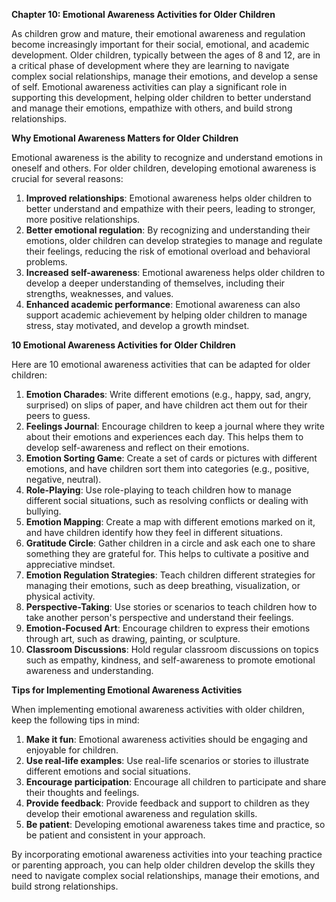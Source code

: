 <p><strong>Chapter 10: Emotional Awareness Activities for Older Children</strong></p>

<p>As children grow and mature, their emotional awareness and regulation become increasingly important for their social, emotional, and academic development. Older children, typically between the ages of 8 and 12, are in a critical phase of development where they are learning to navigate complex social relationships, manage their emotions, and develop a sense of self. Emotional awareness activities can play a significant role in supporting this development, helping older children to better understand and manage their emotions, empathize with others, and build strong relationships.</p>

<p><strong>Why Emotional Awareness Matters for Older Children</strong></p>

<p>Emotional awareness is the ability to recognize and understand emotions in oneself and others. For older children, developing emotional awareness is crucial for several reasons:</p>

<ol>
<li><strong>Improved relationships</strong>: Emotional awareness helps older children to better understand and empathize with their peers, leading to stronger, more positive relationships.</li>
<li><strong>Better emotional regulation</strong>: By recognizing and understanding their emotions, older children can develop strategies to manage and regulate their feelings, reducing the risk of emotional overload and behavioral problems.</li>
<li><strong>Increased self-awareness</strong>: Emotional awareness helps older children to develop a deeper understanding of themselves, including their strengths, weaknesses, and values.</li>
<li><strong>Enhanced academic performance</strong>: Emotional awareness can also support academic achievement by helping older children to manage stress, stay motivated, and develop a growth mindset.</li>
</ol>

<p><strong>10 Emotional Awareness Activities for Older Children</strong></p>

<p>Here are 10 emotional awareness activities that can be adapted for older children:</p>

<ol>
<li><strong>Emotion Charades</strong>: Write different emotions (e.g., happy, sad, angry, surprised) on slips of paper, and have children act them out for their peers to guess.</li>
<li><strong>Feelings Journal</strong>: Encourage children to keep a journal where they write about their emotions and experiences each day. This helps them to develop self-awareness and reflect on their emotions.</li>
<li><strong>Emotion Sorting Game</strong>: Create a set of cards or pictures with different emotions, and have children sort them into categories (e.g., positive, negative, neutral).</li>
<li><strong>Role-Playing</strong>: Use role-playing to teach children how to manage different social situations, such as resolving conflicts or dealing with bullying.</li>
<li><strong>Emotion Mapping</strong>: Create a map with different emotions marked on it, and have children identify how they feel in different situations.</li>
<li><strong>Gratitude Circle</strong>: Gather children in a circle and ask each one to share something they are grateful for. This helps to cultivate a positive and appreciative mindset.</li>
<li><strong>Emotion Regulation Strategies</strong>: Teach children different strategies for managing their emotions, such as deep breathing, visualization, or physical activity.</li>
<li><strong>Perspective-Taking</strong>: Use stories or scenarios to teach children how to take another person's perspective and understand their feelings.</li>
<li><strong>Emotion-Focused Art</strong>: Encourage children to express their emotions through art, such as drawing, painting, or sculpture.</li>
<li><strong>Classroom Discussions</strong>: Hold regular classroom discussions on topics such as empathy, kindness, and self-awareness to promote emotional awareness and understanding.</li>
</ol>

<p><strong>Tips for Implementing Emotional Awareness Activities</strong></p>

<p>When implementing emotional awareness activities with older children, keep the following tips in mind:</p>

<ol>
<li><strong>Make it fun</strong>: Emotional awareness activities should be engaging and enjoyable for children.</li>
<li><strong>Use real-life examples</strong>: Use real-life scenarios or stories to illustrate different emotions and social situations.</li>
<li><strong>Encourage participation</strong>: Encourage all children to participate and share their thoughts and feelings.</li>
<li><strong>Provide feedback</strong>: Provide feedback and support to children as they develop their emotional awareness and regulation skills.</li>
<li><strong>Be patient</strong>: Developing emotional awareness takes time and practice, so be patient and consistent in your approach.</li>
</ol>

<p>By incorporating emotional awareness activities into your teaching practice or parenting approach, you can help older children develop the skills they need to navigate complex social relationships, manage their emotions, and build strong relationships.</p>
